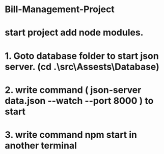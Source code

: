 # Bill-Management-Project

# start project add node modules.
# 1. Goto database folder to start json server. (cd .\src\Assests\Database)
# 2. write command ( json-server data.json --watch --port 8000 ) to start
# 3. write command npm start in another terminal